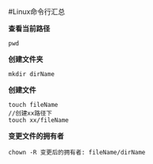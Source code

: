 #Linux命令行汇总

**查看当前路径**

```linux
pwd
```

**创建文件夹**

```linux
mkdir dirName
```

**创建文件**

```linux
touch fileName
//创建xx路径下
touch xx/fileName
```

**变更文件的拥有者**

```linux
chown -R 变更后的拥有者: fileName/dirName
```